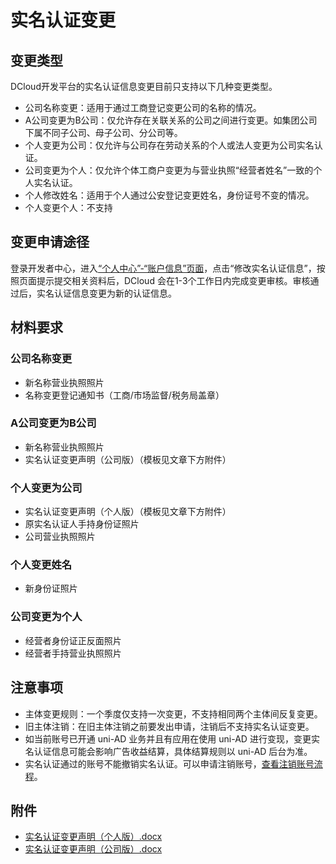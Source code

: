 # 实名认证变更

## 变更类型
DCloud开发平台的实名认证信息变更目前只支持以下几种变更类型。
- 公司名称变更：适用于通过工商登记变更公司的名称的情况。
- A公司变更为B公司：仅允许存在关联关系的公司之间进行变更。如集团公司下属不同子公司、母子公司、分公司等。
- 个人变更为公司：仅允许与公司存在劳动关系的个人或法人变更为公司实名认证。
- 公司变更为个人：仅允许个体工商户变更为与营业执照“经营者姓名”一致的个人实名认证。
- 个人修改姓名：适用于个人通过公安登记变更姓名，身份证号不变的情况。
- 个人变更个人：不支持

## 变更申请途径
登录开发者中心，进入[“个人中心”-“账户信息”页面](https://dev.dcloud.net.cn/pages/user/info)，点击“修改实名认证信息”，按照页面提示提交相关资料后，DCloud 会在1-3个工作日内完成变更审核。审核通过后，实名认证信息变更为新的认证信息。

## 材料要求
### 公司名称变更
- 新名称营业执照照片
- 名称变更登记通知书（工商/市场监督/税务局盖章）

### A公司变更为B公司
- 新名称营业执照照片
- 实名认证变更声明（公司版）（模板见文章下方附件）

### 个人变更为公司
- 实名认证变更声明（个人版）（模板见文章下方附件）
- 原实名认证人手持身份证照片
- 公司营业执照照片

### 个人变更姓名
- 新身份证照片

### 公司变更为个人
- 经营者身份证正反面照片
- 经营者手持营业执照照片

## 注意事项
- 主体变更规则：一个季度仅支持一次变更，不支持相同两个主体间反复变更。
- 旧主体注销：在旧主体注销之前要发出申请，注销后不支持实名认证变更。
- 如当前账号已开通 uni-AD 业务并且有应用在使用 uni-AD 进行变现，变更实名认证信息可能会影响广告收益结算，具体结算规则以 uni-AD 后台为准。
- 实名认证通过的账号不能撤销实名认证。可以申请注销账号，[查看注销账号流程](dev/account/deletion.md)。

## 附件
- [实名认证变更声明（个人版）.docx](https://web-ext-storage.dcloud.net.cn/doc/dev/account/实名认证变更声明（个人版）.docx)
- [实名认证变更声明（公司版）.docx](https://web-ext-storage.dcloud.net.cn/doc/dev/account/实名认证变更声明（公司版）.docx)
